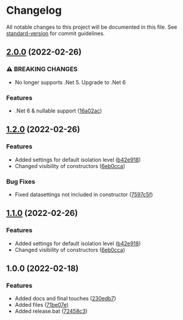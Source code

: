 # Changelog

All notable changes to this project will be documented in this file. See [standard-version](https://github.com/conventional-changelog/standard-version) for commit guidelines.

## [2.0.0](https://github.com/nikcio/Nikcio.DataAccess/compare/v1.2.0...v2.0.0) (2022-02-26)


### ⚠ BREAKING CHANGES

* No longer supports .Net 5. Upgrade to .Net 6

### Features

* .Net 6 & nullable support ([16a02ac](https://github.com/nikcio/Nikcio.DataAccess/commit/16a02ac3d41d2c788c3b68d8071438c33a1b30c6))

## [1.2.0](https://github.com/nikcio/Nikcio.DataAccess/compare/v1.0.0...v1.2.0) (2022-02-26)


### Features

* Added settings for default isolation level ([b42e918](https://github.com/nikcio/Nikcio.DataAccess/commit/b42e91885d9c00bcf1bf880e6f40c7cbc2f076f3))
* Changed visibility of constructors ([6eb0cca](https://github.com/nikcio/Nikcio.DataAccess/commit/6eb0cca96cb99c731bbfb91a29df9632abc1bf72))


### Bug Fixes

* Fixed datasettings not included in constructor ([7597c5f](https://github.com/nikcio/Nikcio.DataAccess/commit/7597c5f11e067d18e78b34eb01d75ede8ce387f1))

## [1.1.0](https://github.com/nikcio/Nikcio.DataAccess/compare/v1.0.0...v1.1.0) (2022-02-26)


### Features

* Added settings for default isolation level ([b42e918](https://github.com/nikcio/Nikcio.DataAccess/commit/b42e91885d9c00bcf1bf880e6f40c7cbc2f076f3))
* Changed visibility of constructors ([6eb0cca](https://github.com/nikcio/Nikcio.DataAccess/commit/6eb0cca96cb99c731bbfb91a29df9632abc1bf72))

## 1.0.0 (2022-02-18)


### Features

* Added docs and final touches ([230edb7](https://github.com/nikcio/Nikcio.DataAccess/commit/230edb75e22c1f6fbf59f72f79af051647e0da95))
* Added files ([71be07e](https://github.com/nikcio/Nikcio.DataAccess/commit/71be07e5e8869df590b894e5a4a177fede32a5d9))
* Added release.bat ([72458c3](https://github.com/nikcio/Nikcio.DataAccess/commit/72458c31da323db823c5084c9bcf0cecc73283e8))
